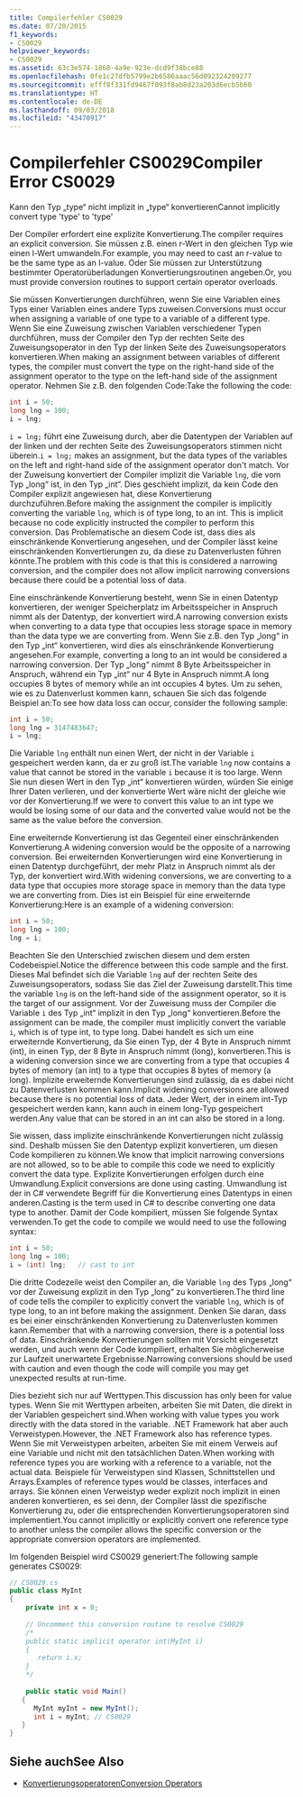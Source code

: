 ```yaml
---
title: Compilerfehler CS0029
ms.date: 07/20/2015
f1_keywords:
- CS0029
helpviewer_keywords:
- CS0029
ms.assetid: 63c3e574-1868-4a9e-923e-dcd9f38bce88
ms.openlocfilehash: 0fe1c27dfb5799e2b6586aaac56d092324209277
ms.sourcegitcommit: efff8f331fd9467f093f8ab8d23a203d6ecb5b60
ms.translationtype: HT
ms.contentlocale: de-DE
ms.lasthandoff: 09/03/2018
ms.locfileid: "43470917"
---
```

# <a name="compiler-error-cs0029"></a><span data-ttu-id="5899d-102">Compilerfehler CS0029</span><span class="sxs-lookup"><span data-stu-id="5899d-102">Compiler Error CS0029</span></span>

<span data-ttu-id="5899d-103">Kann den Typ „type“ nicht implizit in „type“ konvertieren</span><span class="sxs-lookup"><span data-stu-id="5899d-103">Cannot implicitly convert type 'type' to 'type'</span></span>  
  
 <span data-ttu-id="5899d-104">Der Compiler erfordert eine explizite Konvertierung.</span><span class="sxs-lookup"><span data-stu-id="5899d-104">The compiler requires an explicit conversion.</span></span> <span data-ttu-id="5899d-105">Sie müssen z.B. einen r-Wert in den gleichen Typ wie einen l-Wert umwandeln.</span><span class="sxs-lookup"><span data-stu-id="5899d-105">For example, you may need to cast an r-value to be the same type as an l-value.</span></span> <span data-ttu-id="5899d-106">Oder Sie müssen zur Unterstützung bestimmter Operatorüberladungen Konvertierungsroutinen angeben.</span><span class="sxs-lookup"><span data-stu-id="5899d-106">Or, you must provide conversion routines to support certain operator overloads.</span></span>  
  
 <span data-ttu-id="5899d-107">Sie müssen Konvertierungen durchführen, wenn Sie eine Variablen eines Typs einer Variablen eines andere Typs zuweisen.</span><span class="sxs-lookup"><span data-stu-id="5899d-107">Conversions must occur when assigning a variable of one type to a variable of a different type.</span></span> <span data-ttu-id="5899d-108">Wenn Sie eine Zuweisung zwischen Variablen verschiedener Typen durchführen, muss der Compiler den Typ der rechten Seite des Zuweisungsoperator in den Typ der linken Seite des Zuweisungsoperators konvertieren.</span><span class="sxs-lookup"><span data-stu-id="5899d-108">When making an assignment between variables of different types, the compiler must convert the type on the right-hand side of the assignment operator to the type on the left-hand side of the assignment operator.</span></span> <span data-ttu-id="5899d-109">Nehmen Sie z.B. den folgenden Code:</span><span class="sxs-lookup"><span data-stu-id="5899d-109">Take the following the code:</span></span>  

```csharp
int i = 50;  
long lng = 100;  
i = lng;  
```

 <span data-ttu-id="5899d-110">`i = lng;` führt eine Zuweisung durch, aber die Datentypen der Variablen auf der linken und der rechten Seite des Zuweisungsoperators stimmen nicht überein.</span><span class="sxs-lookup"><span data-stu-id="5899d-110">`i = lng;` makes an assignment, but the data types of the variables on the left and right-hand side of the assignment operator don't match.</span></span> <span data-ttu-id="5899d-111">Vor der Zuweisung konvertiert der Compiler implizit die Variable `lng`, die vom Typ „long“ ist, in den Typ „int“. Dies geschieht implizit, da kein Code den Compiler explizit angewiesen hat, diese Konvertierung durchzuführen.</span><span class="sxs-lookup"><span data-stu-id="5899d-111">Before making the assignment the compiler is implicitly converting the variable `lng`, which is of type long, to an int. This is implicit because no code explicitly instructed the compiler to perform this conversion.</span></span> <span data-ttu-id="5899d-112">Das Problematische an diesem Code ist, dass dies als einschränkende Konvertierung angesehen, und der Compiler lässt keine einschränkenden Konvertierungen zu, da diese zu Datenverlusten führen könnte.</span><span class="sxs-lookup"><span data-stu-id="5899d-112">The problem with this code is that this is considered a narrowing conversion, and the compiler does not allow implicit narrowing conversions because there could be a potential loss of data.</span></span>  
  
 <span data-ttu-id="5899d-113">Eine einschränkende Konvertierung besteht, wenn Sie in einen Datentyp konvertieren, der weniger Speicherplatz im Arbeitsspeicher in Anspruch nimmt als der Datentyp, der konvertiert wird.</span><span class="sxs-lookup"><span data-stu-id="5899d-113">A narrowing conversion exists when converting to a data type that occupies less storage space in memory than the data type we are converting from.</span></span> <span data-ttu-id="5899d-114">Wenn Sie z.B. den Typ „long“ in den Typ „int“ konvertieren, wird dies als einschränkende Konvertierung angesehen.</span><span class="sxs-lookup"><span data-stu-id="5899d-114">For example, converting a long to an int would be considered a narrowing conversion.</span></span> <span data-ttu-id="5899d-115">Der Typ „long“ nimmt 8 Byte Arbeitsspeicher in Anspruch, während ein Typ „int“ nur 4 Byte in Anspruch nimmt.</span><span class="sxs-lookup"><span data-stu-id="5899d-115">A long occupies 8 bytes of memory while an int occupies 4 bytes.</span></span> <span data-ttu-id="5899d-116">Um zu sehen, wie es zu Datenverlust kommen kann, schauen Sie sich das folgende Beispiel an:</span><span class="sxs-lookup"><span data-stu-id="5899d-116">To see how data loss can occur, consider the following sample:</span></span>  

```csharp
int i = 50;  
long lng = 3147483647;  
i = lng;  
```

 <span data-ttu-id="5899d-117">Die Variable `lng` enthält nun einen Wert, der nicht in der Variable `i` gespeichert werden kann, da er zu groß ist.</span><span class="sxs-lookup"><span data-stu-id="5899d-117">The variable `lng` now contains a value that cannot be stored in the variable `i` because it is too large.</span></span> <span data-ttu-id="5899d-118">Wenn Sie nun diesen Wert in den Typ „int“ konvertieren würden, würden Sie einige Ihrer Daten verlieren, und der konvertierte Wert wäre nicht der gleiche wie vor der Konvertierung.</span><span class="sxs-lookup"><span data-stu-id="5899d-118">If we were to convert this value to an int type we would be losing some of our data and the converted value would not be the same as the value before the conversion.</span></span>  
  
 <span data-ttu-id="5899d-119">Eine erweiternde Konvertierung ist das Gegenteil einer einschränkenden Konvertierung.</span><span class="sxs-lookup"><span data-stu-id="5899d-119">A widening conversion would be the opposite of a narrowing conversion.</span></span> <span data-ttu-id="5899d-120">Bei erweiternden Konvertierungen wird eine Konvertierung in einen Datentyp durchgeführt, der mehr Platz in Anspruch nimmt als der Typ, der konvertiert wird.</span><span class="sxs-lookup"><span data-stu-id="5899d-120">With widening conversions, we are converting to a data type that occupies more storage space in memory than the data type we are converting from.</span></span> <span data-ttu-id="5899d-121">Dies ist ein Beispiel für eine erweiternde Konvertierung:</span><span class="sxs-lookup"><span data-stu-id="5899d-121">Here is an example of a widening conversion:</span></span>  

```csharp
int i = 50;  
long lng = 100;  
lng = i;  
```

 <span data-ttu-id="5899d-122">Beachten Sie den Unterschied zwischen diesem und dem ersten Codebeispiel.</span><span class="sxs-lookup"><span data-stu-id="5899d-122">Notice the difference between this code sample and the first.</span></span> <span data-ttu-id="5899d-123">Dieses Mal befindet sich die Variable `lng` auf der rechten Seite des Zuweisungsoperators, sodass Sie das Ziel der Zuweisung darstellt.</span><span class="sxs-lookup"><span data-stu-id="5899d-123">This time the variable `lng` is on the left-hand side of the assignment operator, so it is the target of our assignment.</span></span> <span data-ttu-id="5899d-124">Vor der Zuweisung muss der Compiler die Variable `i` des Typ „int“ implizit in den Typ „long“ konvertieren.</span><span class="sxs-lookup"><span data-stu-id="5899d-124">Before the assignment can be made, the compiler must implicitly convert the variable `i`, which is of type int, to type long.</span></span> <span data-ttu-id="5899d-125">Dabei handelt es sich um eine erweiternde Konvertierung, da Sie einen Typ, der 4 Byte in Anspruch nimmt (int), in einen Typ, der 8 Byte in Anspruch nimmt (long), konvertieren.</span><span class="sxs-lookup"><span data-stu-id="5899d-125">This is a widening conversion since we are converting from a type that occupies 4 bytes of memory (an int) to a type that occupies 8 bytes of memory (a long).</span></span> <span data-ttu-id="5899d-126">Implizite erweiternde Konvertierungen sind zulässig, da es dabei nicht zu Datenverlusten kommen kann.</span><span class="sxs-lookup"><span data-stu-id="5899d-126">Implicit widening conversions are allowed because there is no potential loss of data.</span></span> <span data-ttu-id="5899d-127">Jeder Wert, der in einem int-Typ gespeichert werden kann, kann auch in einem long-Typ gespeichert werden.</span><span class="sxs-lookup"><span data-stu-id="5899d-127">Any value that can be stored in an int can also be stored in a long.</span></span>  
  
 <span data-ttu-id="5899d-128">Sie wissen, dass implizite einschränkende Konvertierungen nicht zulässig sind. Deshalb müssen Sie den Datentyp explizit konvertieren, um diesen Code kompilieren zu können.</span><span class="sxs-lookup"><span data-stu-id="5899d-128">We know that implicit narrowing conversions are not allowed, so to be able to compile this code we need to explicitly convert the data type.</span></span> <span data-ttu-id="5899d-129">Explizite Konvertierungen erfolgen durch eine Umwandlung.</span><span class="sxs-lookup"><span data-stu-id="5899d-129">Explicit conversions are done using casting.</span></span> <span data-ttu-id="5899d-130">Umwandlung ist der in C# verwendete Begriff für die Konvertierung eines Datentyps in einen anderen.</span><span class="sxs-lookup"><span data-stu-id="5899d-130">Casting is the term used in C# to describe converting one data type to another.</span></span> <span data-ttu-id="5899d-131">Damit der Code kompiliert, müssen Sie folgende Syntax verwenden.</span><span class="sxs-lookup"><span data-stu-id="5899d-131">To get the code to compile we would need to use the following syntax:</span></span>  

```csharp
int i = 50;  
long lng = 100;  
i = (int) lng;   // cast to int  
```

 <span data-ttu-id="5899d-132">Die dritte Codezeile weist den Compiler an, die Variable `lng` des Typs „long“ vor der Zuweisung explizit in den Typ „long“ zu konvertieren.</span><span class="sxs-lookup"><span data-stu-id="5899d-132">The third line of code tells the compiler to explicitly convert the variable `lng`, which is of type long, to an int before making the assignment.</span></span> <span data-ttu-id="5899d-133">Denken Sie daran, dass es bei einer einschränkenden Konvertierung zu Datenverlusten kommen kann.</span><span class="sxs-lookup"><span data-stu-id="5899d-133">Remember that with a narrowing conversion, there is a potential loss of data.</span></span> <span data-ttu-id="5899d-134">Einschränkende Konvertierungen sollten mit Vorsicht eingesetzt werden, und auch wenn der Code kompiliert, erhalten Sie möglicherweise zur Laufzeit unerwartete Ergebnisse.</span><span class="sxs-lookup"><span data-stu-id="5899d-134">Narrowing conversions should be used with caution and even though the code will compile you may get unexpected results at run-time.</span></span>  
  
 <span data-ttu-id="5899d-135">Dies bezieht sich nur auf Werttypen.</span><span class="sxs-lookup"><span data-stu-id="5899d-135">This discussion has only been for value types.</span></span> <span data-ttu-id="5899d-136">Wenn Sie mit Werttypen arbeiten, arbeiten Sie mit Daten, die direkt in der Variablen gespeichert sind.</span><span class="sxs-lookup"><span data-stu-id="5899d-136">When working with value types you work directly with the data stored in the variable.</span></span> <span data-ttu-id="5899d-137">.NET Framework hat aber auch Verweistypen.</span><span class="sxs-lookup"><span data-stu-id="5899d-137">However, the .NET Framework also has reference types.</span></span> <span data-ttu-id="5899d-138">Wenn Sie mit Verweistypen arbeiten, arbeiten Sie mit einem Verweis auf eine Variable und nicht mit den tatsächlichen Daten.</span><span class="sxs-lookup"><span data-stu-id="5899d-138">When working with reference types you are working with a reference to a variable, not the actual data.</span></span> <span data-ttu-id="5899d-139">Beispiele für Verweistypen sind Klassen, Schnittstellen und Arrays.</span><span class="sxs-lookup"><span data-stu-id="5899d-139">Examples of reference types would be classes, interfaces and arrays.</span></span> <span data-ttu-id="5899d-140">Sie können einen Verweistyp weder explizit noch implizit in einen anderen konvertieren, es sei denn, der Compiler lässt die spezifische Konvertierung zu, oder die entsprechenden Konvertierungsoperatoren sind implementiert.</span><span class="sxs-lookup"><span data-stu-id="5899d-140">You cannot implicitly or explicitly convert one reference type to another unless the compiler allows the specific conversion or the appropriate conversion operators are implemented.</span></span>  
  
 <span data-ttu-id="5899d-141">Im folgenden Beispiel wird CS0029 generiert:</span><span class="sxs-lookup"><span data-stu-id="5899d-141">The following sample generates CS0029:</span></span>  

```csharp
// CS0029.cs  
public class MyInt  
{  
    private int x = 0;
  
    // Uncomment this conversion routine to resolve CS0029  
    /*  
    public static implicit operator int(MyInt i)  
    {  
       return i.x;  
    }  
    */  
  
    public static void Main()  
   {  
      MyInt myInt = new MyInt();  
      int i = myInt; // CS0029  
   }  
}  
```

## <a name="see-also"></a><span data-ttu-id="5899d-142">Siehe auch</span><span class="sxs-lookup"><span data-stu-id="5899d-142">See Also</span></span>

- [<span data-ttu-id="5899d-143">Konvertierungsoperatoren</span><span class="sxs-lookup"><span data-stu-id="5899d-143">Conversion Operators</span></span>](../../../csharp/programming-guide/statements-expressions-operators/conversion-operators.md)

